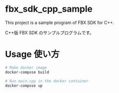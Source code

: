 # fbx_sdk_cpp_sample
This project is a sample program of FBX SDK for C++.

C++版 FBX SDK のサンプルプログラムです。



# Usage 使い方

```bash
# Make docker image
docker-compose build

# Run main.cpp in the docker container
docker-compose up
```
